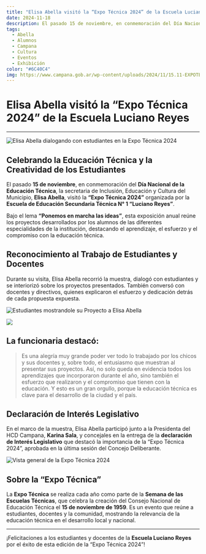 ```yaml
---
title: "Elisa Abella visitó la “Expo Técnica 2024” de la Escuela Luciano Reyes"
date: 2024-11-18
description: El pasado 15 de noviembre, en conmemoración del Día Nacional de la Educación Técnica, la secretaria de Inclusión, Educación y Cultura del Municipio, Elisa Abella, visitó la Expo Técnica 2024 organizada por la Escuela de Educación Secundaria Técnica N° 1 Luciano Reyes.
tags:
  - Abella
  - Alumnos
  - Campana
  - Cultura
  - Eventos
  - Exhibición
color: "#6C40C4"
img: https://www.campana.gob.ar/wp-content/uploads/2024/11/15.11-EXPOTECNICA-16-scaled.jpg
---
```


# Elisa Abella visitó la “Expo Técnica 2024” de la Escuela Luciano Reyes

---

![Elisa Abella dialogando con estudiantes en la Expo Técnica 2024](https://www.campana.gob.ar/wp-content/uploads/2024/11/15.11-EXPOTECNICA-16-scaled.jpg)

## Celebrando la Educación Técnica y la Creatividad de los Estudiantes

El pasado **15 de noviembre**, en conmemoración del **Día Nacional de la Educación Técnica**, la secretaria de Inclusión, Educación y Cultura del Municipio, **Elisa Abella**, visitó la **“Expo Técnica 2024”** organizada por la **Escuela de Educación Secundaria Técnica N° 1 “Luciano Reyes”**.

Bajo el lema **“Ponemos en marcha las ideas”**, esta exposición anual reúne los proyectos desarrollados por los alumnos de las diferentes especialidades de la institución, destacando el aprendizaje, el esfuerzo y el compromiso con la educación técnica.

## Reconocimiento al Trabajo de Estudiantes y Docentes

Durante su visita, Elisa Abella recorrió la muestra, dialogó con estudiantes y se interiorizó sobre los proyectos presentados. También conversó con docentes y directivos, quienes explicaron el esfuerzo y dedicación detrás de cada propuesta expuesta.

![Estudiantes mostrandole su Proyecto a Elisa Abella](https://www.campana.gob.ar/wp-content/uploads/2024/11/15.11-EXPOTECNICA-4-768x512.jpg)

![](https://www.campana.gob.ar/wp-content/uploads/2024/11/15.11-EXPOTECNICA-18-768x512.jpg)

## La funcionaria destacó:

> Es una alegría muy grande poder ver todo lo trabajado por los chicos y sus docentes y, sobre todo, el entusiasmo que muestran al presentar sus proyectos. Así, no solo queda en evidencia todos los aprendizajes que incorporaron durante el año, sino también el esfuerzo que realizaron y el compromiso que tienen con la educación. Y esto es un gran orgullo, porque la educación técnica es clave para el desarrollo de la ciudad y el país.

## Declaración de Interés Legislativo

En el marco de la muestra, Elisa Abella participó junto a la Presidenta del HCD Campana, **Karina Sala**, y concejales en la entrega de la **declaración de Interés Legislativo** que destacó la importancia de la “Expo Técnica 2024”, aprobada en la última sesión del Concejo Deliberante.

![Vista general de la Expo Técnica 2024](https://www.campana.gob.ar/wp-content/uploads/2024/11/15.11-EXPOTECNICA-19-768x512.jpg)

## Sobre la “Expo Técnica”

La **Expo Técnica** se realiza cada año como parte de la **Semana de las Escuelas Técnicas**, que celebra la creación del Consejo Nacional de Educación Técnica el **15 de noviembre de 1959**. Es un evento que reúne a estudiantes, docentes y la comunidad, mostrando la relevancia de la educación técnica en el desarrollo local y nacional.

---

¡Felicitaciones a los estudiantes y docentes de la **Escuela Luciano Reyes** por el éxito de esta edición de la “Expo Técnica 2024”!
